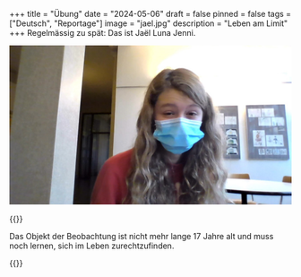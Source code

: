 +++
title = "Übung"
date = "2024-05-06"
draft = false
pinned = false
tags = ["Deutsch", "Reportage"]
image = "jael.jpg"
description = "Leben am Limit"
+++
Regelmässig zu spät: Das ist Jaël Luna Jenni.

![](jael.jpg)

<!--StartFragment-->

{{<box>}}

Das Objekt der Beobachtung ist nicht mehr lange 17 Jahre alt und muss noch lernen, sich im Leben zurechtzufinden.

{{</box>}}

<!--EndFragment-->